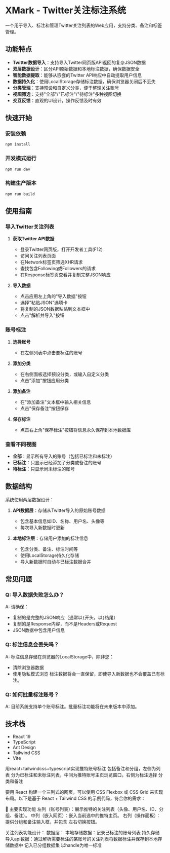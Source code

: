 # XMark - Twitter关注标注系统

一个用于导入、标注和管理Twitter关注列表的Web应用，支持分类、备注和标签管理。

## 功能特点

- **Twitter数据导入**：支持导入Twitter网页版API返回的复杂JSON数据
- **双层数据设计**：区分API原始数据和本地标注数据，确保数据安全
- **智能数据提取**：能够从嵌套的Twitter API响应中自动提取用户信息
- **数据持久化**：使用LocalStorage存储标注数据，确保浏览器关闭后不丢失
- **分类管理**：支持预设和自定义分类，便于整理关注账号
- **视图筛选**：支持"全部"/"已标注"/"待标注"多种视图切换
- **交互反馈**：直观的UI设计，操作反馈及时有效

## 快速开始

### 安装依赖

```bash
npm install
```

### 开发模式运行

```bash
npm run dev
```

### 构建生产版本

```bash
npm run build
```

## 使用指南

### 导入Twitter关注列表

1. **获取Twitter API数据**
   - 登录Twitter网页版，打开开发者工具(F12)
   - 访问关注列表页面
   - 在Network标签页筛选XHR请求
   - 查找包含Following或Followers的请求
   - 在Response标签页查看并复制完整JSON响应

2. **导入数据**
   - 点击应用左上角的"导入数据"按钮
   - 选择"粘贴JSON"选项卡
   - 将复制的JSON数据粘贴到文本框中
   - 点击"解析并导入"按钮

### 账号标注

1. **选择账号**
   - 在左侧列表中点击要标注的账号

2. **添加分类**
   - 在右侧面板选择预设分类，或输入自定义分类
   - 点击"添加"按钮应用分类

3. **添加备注**
   - 在"添加备注"文本框中输入相关信息
   - 点击"保存备注"按钮保存

4. **保存标注**
   - 点击右上角"保存标注"按钮将信息永久保存到本地数据库

### 查看不同视图

- **全部**：显示所有导入的账号（包括已标注和未标注）
- **已标注**：只显示已经添加了分类或备注的账号
- **待标注**：只显示尚未标注的账号

## 数据结构

系统使用两层数据设计：

1. **API数据层**：存储从Twitter导入的原始账号数据
   - 包含基本信息如ID、名称、用户名、头像等
   - 每次导入新数据时更新

2. **本地标注层**：存储用户添加的标注信息
   - 包含分类、备注、标注时间等
   - 使用LocalStorage持久化存储
   - 导入新数据时自动与已标注数据合并

## 常见问题

### Q: 导入数据失败怎么办？

A: 请确保：
- 复制的是完整的JSON响应（通常以`{`开头，以`}`结尾）
- 复制的是Response内容，而不是Headers或Request
- JSON数据中包含用户信息

### Q: 标注信息会丢失吗？

A: 标注信息存储在浏览器的LocalStorage中，除非您：
- 清除浏览器数据
- 使用隐私模式浏览
标注数据将会一直保留，即使导入新数据也不会覆盖已有标注。

### Q: 如何批量标注账号？

A: 目前系统支持单个账号标注。批量标注功能将在未来版本中添加。

## 技术栈

- React 19
- TypeScript
- Ant Design
- Tailwind CSS
- Vite

用react+tailwindcss+typescript实现推特账号标注
包括备注和分组，左侧为列表 分为已标注和未标注列表，中间为推特账号主页浏览窗口，右侧为标注选择 分类和备注

要用 React 构建一个三列式的网页，可以使用 CSS Flexbox 或 CSS Grid 来实现布局。以下是基于 React + Tailwind CSS 的示例代码，符合你的需求：

📌 主要实现功能
左列（账号列表）：展示推特的关注列表（头像、用户名、ID、分组、备注）。
中列（嵌入网页）：嵌入当前选中的推特主页。
右列（操作面板）：提供分组和备注输入框，并包含 左右切换按钮。


关注列表功能设计：
数据层：
本地存储数据：记录已标注的账号列表 持久存储
导入api数据：通过解析需要标注的某账号的关注列表将数据标注并保存到本地存储数据中 记入已分组数据集 以handle为唯一标准